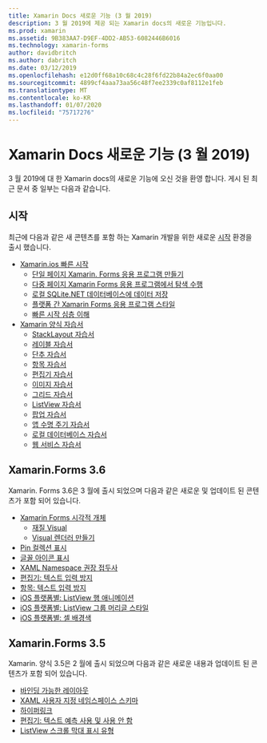 ```yaml
---
title: Xamarin Docs 새로운 기능 (3 월 2019)
description: 3 월 2019에 제공 되는 Xamarin docs의 새로운 기능입니다.
ms.prod: xamarin
ms.assetid: 9B383AA7-D9EF-4DD2-AB53-6082446B6016
ms.technology: xamarin-forms
author: davidbritch
ms.author: dabritch
ms.date: 03/12/2019
ms.openlocfilehash: e12d0ff68a10c68c4c28f6fd22b84a2ec6f0aa00
ms.sourcegitcommit: 4899cf4aaa73aa56c48f7ee2339c0af8112e1feb
ms.translationtype: MT
ms.contentlocale: ko-KR
ms.lasthandoff: 01/07/2020
ms.locfileid: "75717276"
---
```

# <a name="xamarin-docs-whats-new-march-2019"></a>Xamarin Docs 새로운 기능 (3 월 2019)

3 월 2019에 대 한 Xamarin docs의 새로운 기능에 오신 것을 환영 합니다. 게시 된 최근 문서 중 일부는 다음과 같습니다.

## <a name="get-started"></a>시작

최근에 다음과 같은 새 콘텐츠를 포함 하는 Xamarin 개발을 위한 새로운 [시작](~/get-started/index.yml) 환경을 출시 했습니다.

- [Xamarin.ios 빠른 시작](~/get-started/quickstarts/index.md)
  - [단일 페이지 Xamarin. Forms 응용 프로그램 만들기](~/get-started/quickstarts/single-page.md)
  - [다중 페이지 Xamarin Forms 응용 프로그램에서 탐색 수행](~/get-started/quickstarts/multi-page.md)
  - [로컬 SQLite.NET 데이터베이스에 데이터 저장](~/get-started/quickstarts/database.md)
  - [플랫폼 간 Xamarin Forms 응용 프로그램 스타일](~/get-started/quickstarts/styling.md)
  - [빠른 시작 심층 이해](~/get-started/quickstarts/deepdive.md)
- [Xamarin 양식 자습서](~/get-started/tutorials/index.yml)
  - [StackLayout 자습서](~/get-started/tutorials/stacklayout/index.yml)
  - [레이블 자습서](~/get-started/tutorials/label/index.yml)
  - [단추 자습서](~/get-started/tutorials/button/index.yml)
  - [항목 자습서](~/get-started/tutorials/entry/index.yml)
  - [편집기 자습서](~/get-started/tutorials/editor/index.yml)
  - [이미지 자습서](~/get-started/tutorials/image/index.yml)
  - [그리드 자습서](~/get-started/tutorials/grid/index.yml)
  - [ListView 자습서](~/get-started/tutorials/listview/index.yml)
  - [팝업 자습서](~/get-started/tutorials/pop-ups/index.yml)
  - [앱 수명 주기 자습서](~/get-started/tutorials/app-lifecycle/index.yml)
  - [로컬 데이터베이스 자습서](~/get-started/tutorials/local-database/index.yml)
  - [웹 서비스 자습서](~/get-started/tutorials/web-service/index.yml)

## <a name="xamarinforms-36"></a>Xamarin.Forms 3.6

Xamarin. Forms 3.6은 3 월에 출시 되었으며 다음과 같은 새로운 및 업데이트 된 콘텐츠가 포함 되어 있습니다.

- [Xamarin Forms 시각적 개체](~/xamarin-forms/user-interface/visual/index.md)
  - [재질 Visual](~/xamarin-forms/user-interface/visual/material-visual.md)
  - [Visual 렌더러 만들기](~/xamarin-forms/user-interface/visual/create.md)
- [Pin 컬렉션 표시](~/xamarin-forms/user-interface/map/pins.md#display-a-pin-collection)
- [글꼴 아이콘 표시](~/xamarin-forms/user-interface/text/fonts.md#display-font-icons)
- [XAML Namespace 권장 접두사](~/xamarin-forms/xaml/custom-prefix.md)
- [편집기: 텍스트 입력 방지](~/xamarin-forms/user-interface/text/editor.md#preventing-text-entry)
- [항목: 텍스트 입력 방지](~/xamarin-forms/user-interface/text/entry.md#preventing-text-entry)
- [iOS 플랫폼별: ListView 행 애니메이션](~/xamarin-forms/platform/ios/listview-row-animations.md)
- [iOS 플랫폼별: ListView 그룹 머리글 스타일](~/xamarin-forms/platform/ios/listview-group-header-style.md)
- [iOS 플랫폼별: 셀 배경색](~/xamarin-forms/platform/ios/cell-background-color.md)

## <a name="xamarinforms-35"></a>Xamarin.Forms 3.5

Xamarin. 양식 3.5은 2 월에 출시 되었으며 다음과 같은 새로운 내용과 업데이트 된 콘텐츠가 포함 되어 있습니다.

- [바인딩 가능한 레이아웃](~/xamarin-forms/user-interface/layouts/bindable-layouts.md)
- [XAML 사용자 지정 네임스페이스 스키마](~/xamarin-forms/xaml/custom-namespace-schemas.md)
- [하이퍼링크](~/xamarin-forms/user-interface/text/label.md#hyperlinks)
- [편집기: 텍스트 예측 사용 및 사용 안 함](~/xamarin-forms/user-interface/text/editor.md#enabling-and-disabling-text-prediction)
- [ListView 스크롤 막대 표시 유형](~/xamarin-forms/user-interface/listview/customizing-list-appearance.md#scrollbar-visibility)

